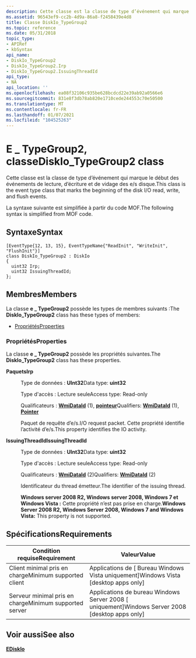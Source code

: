 ```yaml
---
description: Cette classe est la classe de type d’événement qui marque le début des événements de lecture, d’écriture et de vidage des e/s disque. La syntaxe suivante est simplifiée à partir du code MOF.
ms.assetid: 96543ef9-cc2b-4d9a-86a8-f2458439e4d8
title: Classe DiskIo_TypeGroup2
ms.topic: reference
ms.date: 05/31/2018
topic_type:
- APIRef
- kbSyntax
api_name:
- DiskIo_TypeGroup2
- DiskIo_TypeGroup2.Irp
- DiskIo_TypeGroup2.IssuingThreadId
api_type:
- NA
api_location: ''
ms.openlocfilehash: ea08f32106c935be628bcdcd22e39ab92a0566e6
ms.sourcegitcommit: 831e8f3db78ab820e1710cede244553c70e50500
ms.translationtype: MT
ms.contentlocale: fr-FR
ms.lasthandoff: 01/07/2021
ms.locfileid: "104525263"
---
```

# <a name="diskio_typegroup2-class"></a><span data-ttu-id="bfa63-104">E \_ TypeGroup2, classe</span><span class="sxs-lookup"><span data-stu-id="bfa63-104">DiskIo\_TypeGroup2 class</span></span>

<span data-ttu-id="bfa63-105">Cette classe est la classe de type d’événement qui marque le début des événements de lecture, d’écriture et de vidage des e/s disque.</span><span class="sxs-lookup"><span data-stu-id="bfa63-105">This class is the event type class that marks the beginning of the disk I/O read, write, and flush events.</span></span>

<span data-ttu-id="bfa63-106">La syntaxe suivante est simplifiée à partir du code MOF.</span><span class="sxs-lookup"><span data-stu-id="bfa63-106">The following syntax is simplified from MOF code.</span></span>

## <a name="syntax"></a><span data-ttu-id="bfa63-107">Syntaxe</span><span class="sxs-lookup"><span data-stu-id="bfa63-107">Syntax</span></span>

``` syntax
[EventType{12, 13, 15}, EventTypeName{"ReadInit", "WriteInit", "FlushInit"}]
class DiskIo_TypeGroup2 : DiskIo
{
  uint32 Irp;
  uint32 IssuingThreadId;
};
```

## <a name="members"></a><span data-ttu-id="bfa63-108">Membres</span><span class="sxs-lookup"><span data-stu-id="bfa63-108">Members</span></span>

<span data-ttu-id="bfa63-109">La classe **e \_ TypeGroup2** possède les types de membres suivants :</span><span class="sxs-lookup"><span data-stu-id="bfa63-109">The **DiskIo\_TypeGroup2** class has these types of members:</span></span>

-   [<span data-ttu-id="bfa63-110">Propriétés</span><span class="sxs-lookup"><span data-stu-id="bfa63-110">Properties</span></span>](#properties)

### <a name="properties"></a><span data-ttu-id="bfa63-111">Propriétés</span><span class="sxs-lookup"><span data-stu-id="bfa63-111">Properties</span></span>

<span data-ttu-id="bfa63-112">La classe **e \_ TypeGroup2** possède les propriétés suivantes.</span><span class="sxs-lookup"><span data-stu-id="bfa63-112">The **DiskIo\_TypeGroup2** class has these properties.</span></span>

<dl> <dt>

<span data-ttu-id="bfa63-113">**Paquets**</span><span class="sxs-lookup"><span data-stu-id="bfa63-113">**Irp**</span></span>
</dt> <dd> <dl> <dt>

<span data-ttu-id="bfa63-114">Type de données : **UInt32**</span><span class="sxs-lookup"><span data-stu-id="bfa63-114">Data type: **uint32**</span></span>
</dt> <dt>

<span data-ttu-id="bfa63-115">Type d'accès : Lecture seule</span><span class="sxs-lookup"><span data-stu-id="bfa63-115">Access type: Read-only</span></span>
</dt> <dt>

<span data-ttu-id="bfa63-116">Qualificateurs : [**WmiDataId**](event-tracing-mof-qualifiers.md) (1), [**pointeur**](event-tracing-mof-qualifiers.md)</span><span class="sxs-lookup"><span data-stu-id="bfa63-116">Qualifiers: [**WmiDataId**](event-tracing-mof-qualifiers.md) (1), [**Pointer**](event-tracing-mof-qualifiers.md)</span></span>
</dt> </dl>

<span data-ttu-id="bfa63-117">Paquet de requête d’e/s.</span><span class="sxs-lookup"><span data-stu-id="bfa63-117">I/O request packet.</span></span> <span data-ttu-id="bfa63-118">Cette propriété identifie l’activité d’e/s.</span><span class="sxs-lookup"><span data-stu-id="bfa63-118">This property identifies the IO activity.</span></span>

</dd> <dt>

<span data-ttu-id="bfa63-119">**IssuingThreadId**</span><span class="sxs-lookup"><span data-stu-id="bfa63-119">**IssuingThreadId**</span></span>
</dt> <dd> <dl> <dt>

<span data-ttu-id="bfa63-120">Type de données : **UInt32**</span><span class="sxs-lookup"><span data-stu-id="bfa63-120">Data type: **uint32**</span></span>
</dt> <dt>

<span data-ttu-id="bfa63-121">Type d'accès : Lecture seule</span><span class="sxs-lookup"><span data-stu-id="bfa63-121">Access type: Read-only</span></span>
</dt> <dt>

<span data-ttu-id="bfa63-122">Qualificateurs : [**WmiDataId**](event-tracing-mof-qualifiers.md) (2)</span><span class="sxs-lookup"><span data-stu-id="bfa63-122">Qualifiers: [**WmiDataId**](event-tracing-mof-qualifiers.md) (2)</span></span>
</dt> </dl>

<span data-ttu-id="bfa63-123">Identificateur du thread émetteur.</span><span class="sxs-lookup"><span data-stu-id="bfa63-123">The identifier of the issuing thread.</span></span>

<span data-ttu-id="bfa63-124">**Windows server 2008 R2, Windows server 2008, Windows 7 et Windows Vista :** Cette propriété n’est pas prise en charge.</span><span class="sxs-lookup"><span data-stu-id="bfa63-124">**Windows Server 2008 R2, Windows Server 2008, Windows 7 and Windows Vista:** This property is not supported.</span></span>

</dd> </dl>

## <a name="requirements"></a><span data-ttu-id="bfa63-125">Spécifications</span><span class="sxs-lookup"><span data-stu-id="bfa63-125">Requirements</span></span>



| <span data-ttu-id="bfa63-126">Condition requise</span><span class="sxs-lookup"><span data-stu-id="bfa63-126">Requirement</span></span> | <span data-ttu-id="bfa63-127">Valeur</span><span class="sxs-lookup"><span data-stu-id="bfa63-127">Value</span></span> |
|-------------------------------------|------------------------------------------------------|
| <span data-ttu-id="bfa63-128">Client minimal pris en charge</span><span class="sxs-lookup"><span data-stu-id="bfa63-128">Minimum supported client</span></span><br/> | <span data-ttu-id="bfa63-129">Applications de \[ Bureau Windows Vista uniquement\]</span><span class="sxs-lookup"><span data-stu-id="bfa63-129">Windows Vista \[desktop apps only\]</span></span><br/>       |
| <span data-ttu-id="bfa63-130">Serveur minimal pris en charge</span><span class="sxs-lookup"><span data-stu-id="bfa63-130">Minimum supported server</span></span><br/> | <span data-ttu-id="bfa63-131">Applications de bureau Windows Server 2008 \[ uniquement\]</span><span class="sxs-lookup"><span data-stu-id="bfa63-131">Windows Server 2008 \[desktop apps only\]</span></span><br/> |



## <a name="see-also"></a><span data-ttu-id="bfa63-132">Voir aussi</span><span class="sxs-lookup"><span data-stu-id="bfa63-132">See also</span></span>

<dl> <dt>

[<span data-ttu-id="bfa63-133">**E**</span><span class="sxs-lookup"><span data-stu-id="bfa63-133">**DiskIo**</span></span>](diskio.md)
</dt> </dl>

 

 




